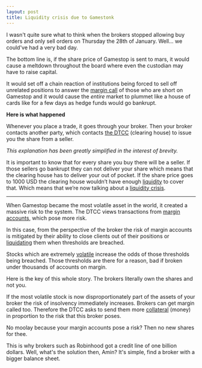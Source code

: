 ```yaml
---
layout: post
title: Liquidity crisis due to Gamestonk
---
```


I wasn't quite sure what to think when the brokers stopped allowing buy orders and only sell orders on Thursday the 28th of January. Well... we could've had a very bad day.

The bottom line is, if the share price of Gamestop is sent to mars, it would cause a meltdown throughout the board where even the custodian may have to raise capital.

It would set off a chain reaction of institutions being forced to sell off unrelated positions to answer the [margin call](https://www.investopedia.com/terms/m/margincall.asp) of those who are short on Gamestop and it would cause the *entire* market to plummet like a house of cards like for a few days as hedge funds would go bankrupt.

**Here is what happened**

Whenever you place a trade, it goes through your broker. Then your broker contacts another party, which contacts [the DTCC](https://www.investopedia.com/terms/d/dtcc.asp) (clearing house) to issue you the share from a seller.

*This explanation has been greatly simplified in the interest of brevity.*

It is important to know that for every share you buy there will be a seller. If those sellers go bankrupt they can not deliver your share which means that the clearing house has to deliver your out of pocket. If the share price goes to 1000 USD the clearing house wouldn’t have enough [liquidity](https://www.investopedia.com/terms/l/liquidity.asp) to cover that. Which means that we’re now talking about a [liquidity crisis](https://www.investopedia.com/terms/l/liquidity-crisis.asp).

---

When Gamestop became the most volatile asset in the world, it created a massive risk to the system. The DTCC views transactions from [margin accounts](https://www.investopedia.com/terms/m/marginaccount.asp#:~:text=A%20margin%20account%20is%20a,with%20a%20periodic%20interest%20rate.), which pose more risk.

In this case, from the perspective of the broker the risk of margin accounts is mitigated by their ability to close clients out of their positions or [liquidating](https://www.investopedia.com/terms/l/liquidate.asp) them when thresholds are breached.

Stocks which are extremely [volatile](https://www.investopedia.com/terms/v/volatility.asp) increase the odds of those thresholds being breached.
Those thresholds are there for a reason, bad if broken under thousands of accounts on margin.

Here is the key of this whole story. The brokers literally own the shares and not you.

If the most volatile stock is now disproportionately part of the assets of your broker the risk of insolvency immediately increases. Brokers can get margin called too. Therefore the DTCC asks to send them more [collateral](https://www.investopedia.com/terms/c/collateral.asp) (money) in proportion to the risk that this broker poses.

No moolay because your margin accounts pose a risk? Then no new shares for thee.

This is why brokers such as Robinhood got a credit line of one billion dollars. Well, what's the solution then, Amin? It's simple, find a broker with a bigger balance sheet.

